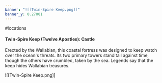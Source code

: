 ```yaml
---
banner: "![[Twin-Spire Keep.png]]"
banner_y: 0.27001
---
```

#locations

#### Twin-Spire Keep (Twelve Apostles): Castle

Erected by the Wallabian, this coastal fortress was designed to keep watch over the ocean's threats. Its two primary towers stand tall against time, though the others have crumbled, taken by the sea. Legends say that the keep hides Wallabian treasures.

![[Twin-Spire Keep.png]]